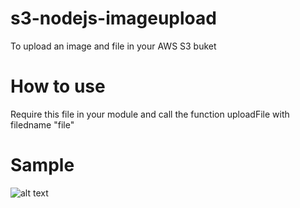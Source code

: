 # s3-nodejs-imageupload
To upload an image and file in your AWS S3 buket

# How to use
Require this file in your module and call the function uploadFile with filedname "file"

# Sample
![alt text](https://user-images.githubusercontent.com/42108293/53941079-32752980-40dd-11e9-8ccb-cddaf93e0467.png)
